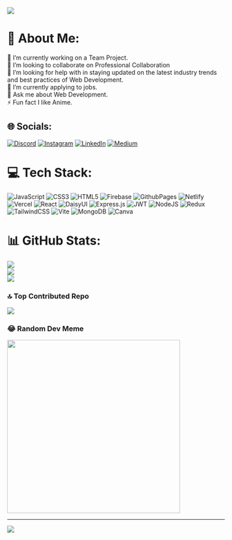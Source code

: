<img src="https://i.ibb.co/4P52nk6/Black-Geometric-Marketing-Expert-Linked-In-Banner.png">

# 💫 About Me:

🔭 I’m currently working on a Team Project.<br>👯 I’m looking to collaborate on Professional Collaboration<br>🤝 I’m looking for help with in staying updated on the latest industry trends and best practices of Web Development.<br>🌱 I’m currently applying to jobs.<br>💬 Ask me about Web Development.<br>⚡ Fun fact I like Anime.

## 🌐 Socials:

[![Discord](https://img.shields.io/badge/Discord-%237289DA.svg?logo=discord&logoColor=white)](https://discord.gg/otsutsuki_rid) [![Instagram](https://img.shields.io/badge/Instagram-%23E4405F.svg?logo=Instagram&logoColor=white)](https://instagram.com/ridoysr4) [![LinkedIn](https://img.shields.io/badge/LinkedIn-%230077B5.svg?logo=linkedin&logoColor=white)](https://linkedin.com/in/radiat-hossain-ridoy0) [![Medium](https://img.shields.io/badge/Medium-12100E?logo=medium&logoColor=white)](https://medium.com/@@radiathossainr)


# 💻 Tech Stack:

![JavaScript](https://img.shields.io/badge/javascript-%23323330.svg?style=flat&logo=javascript&logoColor=%23F7DF1E) ![CSS3](https://img.shields.io/badge/css3-%231572B6.svg?style=flat&logo=css3&logoColor=white) ![HTML5](https://img.shields.io/badge/html5-%23E34F26.svg?style=flat&logo=html5&logoColor=white) ![Firebase](https://img.shields.io/badge/firebase-%23039BE5.svg?style=flat&logo=firebase) ![GithubPages](https://img.shields.io/badge/github%20pages-121013?style=flat&logo=github&logoColor=white) ![Netlify](https://img.shields.io/badge/netlify-%23000000.svg?style=flat&logo=netlify&logoColor=#00C7B7) ![Vercel](https://img.shields.io/badge/vercel-%23000000.svg?style=flat&logo=vercel&logoColor=white) ![React](https://img.shields.io/badge/react-%2320232a.svg?style=flat&logo=react&logoColor=%2361DAFB) ![DaisyUI](https://img.shields.io/badge/daisyui-5A0EF8?style=flat&logo=daisyui&logoColor=white) ![Express.js](https://img.shields.io/badge/express.js-%23404d59.svg?style=flat&logo=express&logoColor=%2361DAFB) ![JWT](https://img.shields.io/badge/JWT-black?style=flat&logo=JSON%20web%20tokens) ![NodeJS](https://img.shields.io/badge/node.js-6DA55F?style=flat&logo=node.js&logoColor=white) ![Redux](https://img.shields.io/badge/redux-%23593d88.svg?style=flat&logo=redux&logoColor=white) ![TailwindCSS](https://img.shields.io/badge/tailwindcss-%2338B2AC.svg?style=flat&logo=tailwind-css&logoColor=white) ![Vite](https://img.shields.io/badge/vite-%23646CFF.svg?style=flat&logo=vite&logoColor=white) ![MongoDB](https://img.shields.io/badge/MongoDB-%234ea94b.svg?style=flat&logo=mongodb&logoColor=white) ![Canva](https://img.shields.io/badge/Canva-%2300C4CC.svg?style=flat&logo=Canva&logoColor=white)
# 📊 GitHub Stats:

![](https://github-readme-stats.vercel.app/api?username=Radiat09&theme=midnight-purple&hide_border=false&include_all_commits=false&count_private=true)<br/>
![](https://github-readme-streak-stats.herokuapp.com/?user=Radiat09&theme=midnight-purple&hide_border=false)<br/>
![](https://github-readme-stats.vercel.app/api/top-langs/?username=Radiat09&theme=midnight-purple&hide_border=false&include_all_commits=false&count_private=true&layout=compact)

### 🔝 Top Contributed Repo

![](https://github-contributor-stats.vercel.app/api?username=Radiat09&limit=5&theme=dark&combine_all_yearly_contributions=true)

### 😂 Random Dev Meme

<img src='https://randommeme-five.vercel.app/' style="height: 400px;"/>

---

[![](https://visitcount.itsvg.in/api?id=Radiat09&icon=6&color=0)](https://visitcount.itsvg.in)

<!-- Proudly created with GPRM ( https://gprm.itsvg.in ) -->
                    
  
